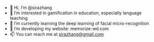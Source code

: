 - 👋 Hi, I’m @sirazhang
- 👀 I’m interested in gamification in education, especially language teaching
- 🌱 I’m currently learning the deep learning of facial micro-recognition
- 📖 I’m developing my website: memorize-wd.com
- 📫 You can reach me at sirazhang@gmail.com

<!---
sirazhang/sirazhang is a ✨ special ✨ repository because its `README.md` (this file) appears on your GitHub profile.
You can click the Preview link to take a look at your changes.
--->
